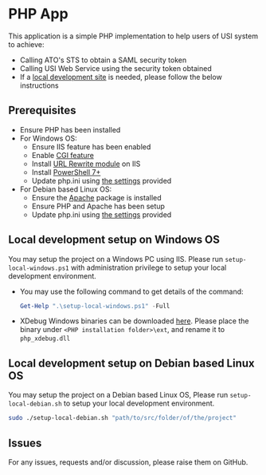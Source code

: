 # PHP App

This application is a simple PHP implementation to help users of USI system to achieve:

- Calling ATO's STS to obtain a SAML security token
- Calling USI Web Service using the security token obtained
- If a [local development site](https://www.usiphp.net) is needed, please follow the below instructions

## Prerequisites

- Ensure PHP has been installed
- For Windows OS:
  - Ensure IIS feature has been enabled
  - Enable [CGI feature](https://learn.microsoft.com/en-us/iis/configuration/system.webserver/cgi)
  - Install [URL Rewrite module](https://www.iis.net/downloads/microsoft/url-rewrite) on IIS
  - Install [PowerShell 7+](https://learn.microsoft.com/en-us/powershell/scripting/install/installing-powershell-on-windows?view=powershell-7.4)
  - Update php.ini using [the settings](./php-settings-windows.ini) provided
- For Debian based Linux OS:
  - Ensure the [Apache](https://httpd.apache.org/) package is installed
  - Ensure PHP and Apache has been setup
  - Update php.ini using [the settings](./php-settings-debian.ini) provided

## Local development setup on Windows OS

You may setup the project on a Windows PC using IIS. Please run `setup-local-windows.ps1` with administration privilege to setup your local development environment.

- You may use the following command to get details of the command:
  ```powershell
  Get-Help ".\setup-local-windows.ps1" -Full
  ```
- XDebug Windows binaries can be downloaded [here](https://xdebug.org/download). Please place the binary under `<PHP installation folder>\ext`, and rename it to `php_xdebug.dll`

## Local development setup on Debian based Linux OS

You may setup the project on a Debian based Linux OS, Please run `setup-local-debian.sh` to setup your local development environment.

```sh
sudo ./setup-local-debian.sh "path/to/src/folder/of/the/project"
```

## Issues

For any issues, requests and/or discussion, please raise them on GitHub.
